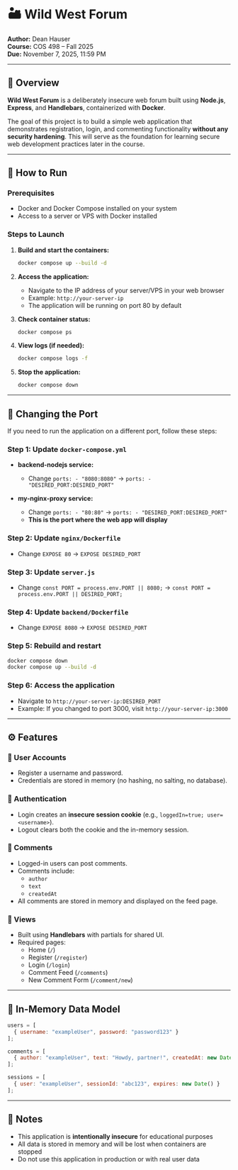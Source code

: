 # 🏜️ Wild West Forum  
**Author:** Dean Hauser  
**Course:** COS 498 – Fall 2025   
**Due:** November 7, 2025, 11:59 PM  

---

## 📖 Overview
**Wild West Forum** is a deliberately insecure web forum built using **Node.js**, **Express**, and **Handlebars**, containerized with **Docker**.  

The goal of this project is to build a simple web application that demonstrates registration, login, and commenting functionality **without any security hardening**. This will serve as the foundation for learning secure web development practices later in the course.

---

## 🚀 How to Run

### Prerequisites
- Docker and Docker Compose installed on your system
- Access to a server or VPS with Docker installed

### Steps to Launch
1. **Build and start the containers:**
   ```bash
   docker compose up --build -d
   ```

2. **Access the application:**
   - Navigate to the IP address of your server/VPS in your web browser
   - Example: `http://your-server-ip`
   - The application will be running on port 80 by default

3. **Check container status:**
   ```bash
   docker compose ps
   ```

4. **View logs (if needed):**
   ```bash
   docker compose logs -f
   ```

5. **Stop the application:**
   ```bash
   docker compose down
   ```

---

## 🔧 Changing the Port

If you need to run the application on a different port, follow these steps:

### Step 1: Update `docker-compose.yml`
- **backend-nodejs service:**
  - Change `ports: - "8080:8080"` → `ports: - "DESIRED_PORT:DESIRED_PORT"`
  
- **my-nginx-proxy service:**
  - Change `ports: - "80:80"` → `ports: - "DESIRED_PORT:DESIRED_PORT"`
  - **This is the port where the web app will display**

### Step 2: Update `nginx/Dockerfile`
- Change `EXPOSE 80` → `EXPOSE DESIRED_PORT`

### Step 3: Update `server.js`
- Change `const PORT = process.env.PORT || 8080;` → `const PORT = process.env.PORT || DESIRED_PORT;`

### Step 4: Update `backend/Dockerfile`
- Change `EXPOSE 8080` → `EXPOSE DESIRED_PORT`

### Step 5: Rebuild and restart
```bash
docker compose down
docker compose up --build -d
```

### Step 6: Access the application
- Navigate to `http://your-server-ip:DESIRED_PORT`
- Example: If you changed to port 3000, visit `http://your-server-ip:3000`

---

## ⚙️ Features

### 👤 User Accounts
- Register a username and password.
- Credentials are stored in memory (no hashing, no salting, no database).

### 🔐 Authentication
- Login creates an **insecure session cookie** (e.g., `loggedIn=true; user=<username>`).
- Logout clears both the cookie and the in-memory session.

### 💬 Comments
- Logged-in users can post comments.
- Comments include:
  - `author`
  - `text`
  - `createdAt`
- All comments are stored in memory and displayed on the feed page.

### 🧩 Views
- Built using **Handlebars** with partials for shared UI.
- Required pages:
  - Home (`/`)
  - Register (`/register`)
  - Login (`/login`)
  - Comment Feed (`/comments`)
  - New Comment Form (`/comment/new`)

---

## 🧱 In-Memory Data Model

```js
users = [
  { username: "exampleUser", password: "password123" }
];

comments = [
  { author: "exampleUser", text: "Howdy, partner!", createdAt: new Date() }
];

sessions = [
  { user: "exampleUser", sessionId: "abc123", expires: new Date() }
];
```

---

## 📝 Notes
- This application is **intentionally insecure** for educational purposes
- All data is stored in memory and will be lost when containers are stopped
- Do not use this application in production or with real user data
